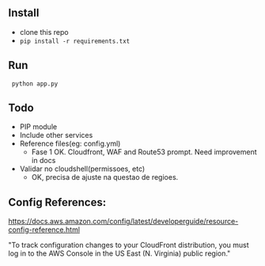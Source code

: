 ## Install
 - clone this repo
 - `pip install -r requirements.txt`

## Run
` python app.py`

## Todo
 - PIP module
 - Include other services
 - Reference files(eg: config.yml)
   - Fase 1 OK. Cloudfront, WAF and Route53 prompt. Need improvement in docs
 - Validar no cloudshell(permissoes, etc)
   - OK, precisa de ajuste na questao de regioes.

## Config References:
https://docs.aws.amazon.com/config/latest/developerguide/resource-config-reference.html


"To track configuration changes to your CloudFront distribution, you must log in to the AWS Console in the US East (N. Virginia) public region."